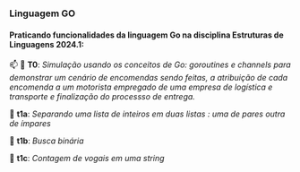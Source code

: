 ### Linguagem GO
#### Praticando funcionalidades da linguagem Go na disciplina Estruturas de Linguagens 2024.1:

:mailbox: :articulated_lorry: **T0**: *Simulação usando os conceitos de Go: goroutines e channels para demonstrar um cenário de encomendas sendo feitas, a atribuição de cada encomenda a um motorista empregado de uma empresa de logística e transporte e finalização do processso de entrega.*

:twisted_rightwards_arrows: **t1a**: *Separando uma lista de inteiros em duas listas : uma de pares outra de ímpares*

:mag_right: **t1b**: *Busca binária*

:abcd: **t1c**: *Contagem de vogais em uma string*
